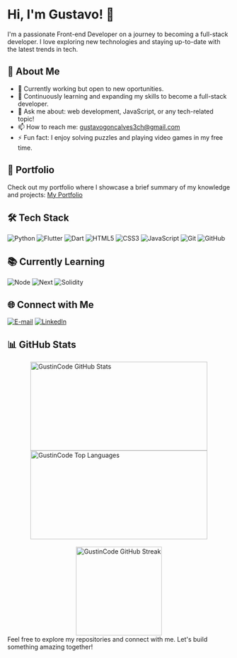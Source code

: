 # Hi, I'm Gustavo! 👋
I'm a passionate Front-end Developer on a journey to becoming a full-stack developer. I love exploring new technologies and staying up-to-date with the latest trends in tech.

## 🚀 About Me

- 🔭 Currently working but open to new oportunities.
- 🌱 Continuously learning and expanding my skills to become a full-stack developer.
- 💬 Ask me about: web development, JavaScript, or any tech-related topic!
- 📫 How to reach me: [gustavogoncalves3ch@gmail.com](mailto:gustavogoncalves3ch@gmail.com)
- ⚡ Fun fact: I enjoy solving puzzles and playing video games in my free time.

## 💼 Portfolio

Check out my portfolio where I showcase a brief summary of my knowledge and projects:
[My Portfolio](https://vertex-app.vercel.app/)

## 🛠️ Tech Stack

![Python](https://img.shields.io/badge/python-000?style=for-the-badge&logo=python&logoColor=ffdd54)
![Flutter](https://img.shields.io/badge/flutter-000?style=for-the-badge&logo=flutter&logoColor=02569B)
![Dart](https://img.shields.io/badge/dart-000?style=for-the-badge&logo=dart&logoColor=0175C2)
![HTML5](https://img.shields.io/badge/HTML-000?style=for-the-badge&logo=html5&logoColor=E34F26)
![CSS3](https://img.shields.io/badge/CSS3-000?style=for-the-badge&logo=css3&logoColor=1572B6)
![JavaScript](https://img.shields.io/badge/JavaScript-000?style=for-the-badge&logo=javascript&logoColor=F7DF1E)
![Git](https://img.shields.io/badge/Git-000?style=for-the-badge&logo=git&logoColor=F05032)
![GitHub](https://img.shields.io/badge/GitHub-000?style=for-the-badge&logo=github&logoColor=ffffff)

## 📚 Currently Learning

![Node](https://img.shields.io/badge/Node-000?style=for-the-badge&logo=nodedotjs&logoColor=339933)
![Next](https://img.shields.io/badge/Next-000?style=for-the-badge&logo=nextdotjs&logoColor=ffffff)
![Solidity](https://img.shields.io/badge/Solidity-000?style=for-the-badge&logo=solidity&logoColor=9F94E8)

## 🌐 Connect with Me

[![E-mail](https://img.shields.io/badge/gmail-000?style=for-the-badge&logo=gmail&logoColor=FF0000)](mailto:gustavogoncalves3ch@gmail.com)
[![LinkedIn](https://img.shields.io/badge/LinkedIn-000?style=for-the-badge&logo=linkedin&logoColor=30A3DC)](https://www.linkedin.com/in/gustavohenrique-dev/)

## 📊 GitHub Stats

<div style="display: flex; justify-content: center; align-items: center; flex-direction: column;"> 
<a href="https://github.com/GustinCode/GustinCode/blob/main/README.md">
  <img height=200 width=400 title ="GustinCode GitHub Stats" src="https://github-readme-stats.vercel.app/api?username=GustinCode&show_icons=true&theme=midnight-purple&hide_border=true" />
</a>
<a href="https://github.com/GustinCode/GustinCode/blob/main/README.md">
  <img height=200 width=400 title="GustinCode Top Languages" src="https://github-readme-stats.vercel.app/api/top-langs?username=GustinCode&hide_title=false&layout=compact&langs_count=5&theme=midnight-purple&hide_border=true" />
</a>
</div>
</br>
<div style="display: flex; justify-content: center; align-items: center; flex-direction: column;">
<a href="https://github.com/GustinCode/GustinCode/blob/main/README.md">
  <img height=200 width=100% title="GustinCode GitHub Streak" src="https://github-readme-streak-stats.herokuapp.com/?user=GustinCode&theme=midnight-purple&hide_border=false" />
</a>
</div>
Feel free to explore my repositories and connect with me. Let's build something amazing together!
